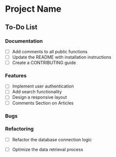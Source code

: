 # Project Name

## To-Do List

### Documentation
- [ ] Add comments to all public functions
- [ ] Update the README with installation instructions
- [ ] Create a CONTRIBUTING guide

### Features
- [ ] Implement user authentication
- [ ] Add search functionality
- [ ] Design a responsive layout
- [ ] Comments Section on Articles

### Bugs


### Refactoring
- [ ] Refactor the database connection logic
- [ ] Optimize the data retrieval process



